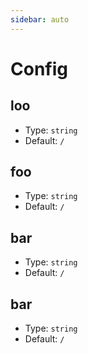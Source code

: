 ```yaml
---
sidebar: auto
---
```


# Config


## loo

- Type: `string`
- Default: `/`

## foo

- Type: `string`
- Default: `/`

## bar

- Type: `string`
- Default: `/`

## bar

- Type: `string`
- Default: `/`